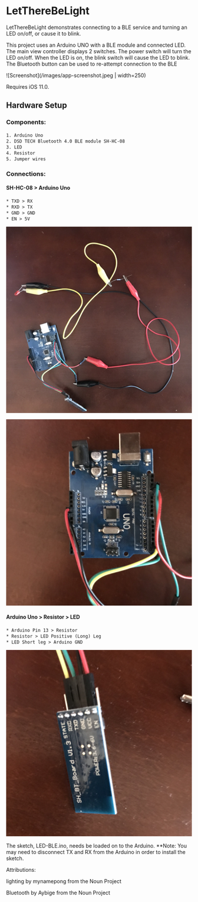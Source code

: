 # LetThereBeLight

LetThereBeLight demonstrates connecting to a BLE service and turning an LED on/off, or cause it to blink.

This project uses an Arduino UNO with a BLE module and connected LED.
The main view controller displays 2 switches. The power switch will turn the LED on/off. When the LED is on, the blink switch will cause the LED to blink. 
The Bluetooth button can be used to re-attempt connection to the BLE

![Screenshot](/images/app-screenshot.jpeg | width=250)


Requires iOS 11.0.

## Hardware Setup

### Components: 

	1. Arduino Uno
	2. DSD TECH Bluetooth 4.0 BLE module SH-HC-08
	3. LED
	4. Resistor
	5. Jumper wires


### Connections: 

#### SH-HC-08 > Arduino Uno

	* TXD > RX
	* RXD > TX
	* GND > GND
	* EN > 5V

![Full setup](/images/full-setup.JPG)

![Arduino Connections](/images/Arduino-connections.JPG)

#### Arduino Uno > Resistor > LED

	* Arduino Pin 13 > Resistor
	* Resistor > LED Positive (Long) Leg 
	* LED Short leg > Arduino GND

![BlE Connections](/images/BLE-connections.JPG)


The sketch, LED-BLE.ino, needs be loaded on to the Arduino. **Note: You may need to disconnect TX and RX from the Arduino in order to install the sketch.

Attributions:

lighting by mynamepong from the Noun Project

Bluetooth by Aybige from the Noun Project
